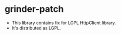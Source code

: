 grinder-patch
=============

* This library contains fix for LGPL HttpClient library.
* It's distributed as LGPL.
